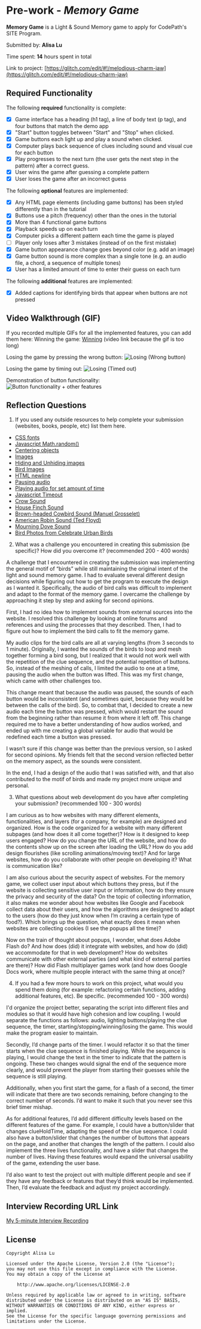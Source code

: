 # Pre-work - *Memory Game*

**Memory Game** is a Light & Sound Memory game to apply for CodePath's SITE Program. 

Submitted by: **Alisa Lu**

Time spent: **14** hours spent in total

Link to project: [https://glitch.com/edit/#!/melodious-charm-jaw](https://glitch.com/edit/#!/melodious-charm-jaw)

## Required Functionality

The following **required** functionality is complete:

* [x] Game interface has a heading (h1 tag), a line of body text (p tag), and four buttons that match the demo app
* [x] "Start" button toggles between "Start" and "Stop" when clicked. 
* [x] Game buttons each light up and play a sound when clicked. 
* [x] Computer plays back sequence of clues including sound and visual cue for each button
* [x] Play progresses to the next turn (the user gets the next step in the pattern) after a correct guess. 
* [x] User wins the game after guessing a complete pattern
* [x] User loses the game after an incorrect guess

The following **optional** features are implemented:

* [x] Any HTML page elements (including game buttons) has been styled differently than in the tutorial
* [x] Buttons use a pitch (frequency) other than the ones in the tutorial
* [x] More than 4 functional game buttons
* [x] Playback speeds up on each turn
* [x] Computer picks a different pattern each time the game is played
* [ ] Player only loses after 3 mistakes (instead of on the first mistake)
* [x] Game button appearance change goes beyond color (e.g. add an image)
* [x] Game button sound is more complex than a single tone (e.g. an audio file, a chord, a sequence of multiple tones)
* [x] User has a limited amount of time to enter their guess on each turn

The following **additional** features are implemented:

- [x] Added captions for identifying birds that appear when buttons are not pressed

## Video Walkthrough (GIF)

If you recorded multiple GIFs for all the implemented features, you can add them here:
Winning the game: [Winning](https://recordit.co/HE8HETqJfW) (video link because the gif is too long)

Losing the game by pressing the wrong button:
![Losing (Wrong button)](http://g.recordit.co/7oInkco7ec.gif)

Losing the game by timing out:
![Losing (Timed out)](http://g.recordit.co/weSTzVbPcL.gif)

Demonstration of button functionality:
![Button functionality + other features](http://g.recordit.co/biQO8i1dq2.gif)

## Reflection Questions
1. If you used any outside resources to help complete your submission (websites, books, people, etc) list them here. 
- [CSS fonts](https://www.w3schools.com/Css/css_font.asp)
- [Javascript Math.random()](https://www.w3schools.com/jsref/jsref_random.asp)
- [Centering objects](https://www.freecodecamp.org/news/how-to-center-anything-with-css-align-a-div-text-and-more/)
- [Images](https://www.w3schools.com/tags/tag_img.asp)
- [Hiding and Unhiding images](https://developer.mozilla.org/en-US/docs/Web/CSS/display)
- [Bird Images](http://celebrateurbanbirds.org/)
- [HTML newline](https://www.delftstack.com/howto/html/html-new-line/)
- [Pausing audio](https://www.w3schools.com/jsref/met_audio_pause.asp)
- [Playing audio for set amount of time](https://stackoverflow.com/questions/64145436/playing-audio-for-a-specific-time-in-javascript)
- [Javascript Timeout](https://www.freecodecamp.org/news/javascript-settimeout-how-to-set-a-timer-in-javascript-or-sleep-for-n-seconds/)
- [Crow Sound](https://soundbible.com/1486-Black-Crows-Cawing.html)
- [House Finch Sound](https://soundbible.com/354-House-Finch.html)
- [Brown-headed Cowbird Sound (Manuel Grosselet)](https://xeno-canto.org/species/Molothrus-ater)
- [American Robin Sound (Ted Floyd)](https://xeno-canto.org/species/Turdus-migratorius)
- [Mourning Dove Sound](https://www.freesoundslibrary.com/mourning-dove-sound-effect/)
- [Bird Photos from Celebrate Urban Birds](https://celebrateurbanbirds.org/learn/birds/fs/us/)

2. What was a challenge you encountered in creating this submission (be specific)? How did you overcome it? (recommended 200 - 400 words) 

A challenge that I encountered in creating the submission was implementing the general motif of “birds” while still maintaining the original intent of the light and sound memory game. I had to evaluate several different design decisions while figuring out how to get the program to execute the design as I wanted it. Specifically, the audio of bird calls was difficult to implement and adapt to the format of the memory game. I overcame the challenge by approaching it step by step and asking for second opinions. 

First, I had no idea how to implement sounds from external sources into the website. I resolved this challenge by looking at online forums and references and using the processes that they described. Then, I had to figure out how to implement the bird calls to fit the memory game.

My audio clips for the bird calls are all at varying lengths (from 3 seconds to 1 minute). Originally, I wanted the sounds of the birds to loop and mesh together forming a bird song, but I realized that it would not work well with the repetition of the clue sequence, and the potential repetition of buttons. So, instead of the meshing of calls, I limited the audio to one at a time, pausing the audio when the button was lifted. This was my first change, which came with other challenges too.

This change meant that because the audio was paused, the sounds of each button would be inconsistent (and sometimes quiet, because they would be between the calls of the bird). So, to combat that, I decided to create a new audio each time the button was pressed, which would restart the sound from the beginning rather than resume it from where it left off. This change required me to have a better understanding of how audios worked, and ended up with me creating a global variable for audio that would be redefined each time a button was pressed.

I wasn’t sure if this change was better than the previous version, so I asked for second opinions. My friends felt that the second version reflected better on the memory aspect, as the sounds were consistent. 

In the end, I had a design of the audio that I was satisfied with, and that also contributed to the motif of birds and made my project more unique and personal.


3. What questions about web development do you have after completing your submission? (recommended 100 - 300 words) 

I am curious as to how websites with many different elements, functionalities, and layers (for a company, for example) are designed and organized. How is the code organized for a website with many different subpages (and how does it all come together)? How is it designed to keep users engaged? How do you change the URL of the website, and how do the contents show up on the screen after loading the URL? How do you add design flourishes (like scrolling animations/moving text)? And for large websites, how do you collaborate with other people on developing it? What is communication like?

I am also curious about the security aspect of websites. For the memory game, we collect user input about which buttons they press, but if the website is collecting sensitive user input or information, how do they ensure the privacy and security of the data? On the topic of collecting information, it also makes me wonder about how websites like Google and Facebook collect data about their users, and how the algorithms are designed to adapt to the users (how do they just know when I’m craving a certain type of food?). Which brings up the question, what exactly does it mean when websites are collecting cookies (I see the popups all the time)? 

Now on the train of thought about popups, I wonder, what does Adobe Flash do? And how does (did) it integrate with websites, and how do (did) we accommodate for that in web development? How do websites communicate with other external parties (and what kind of external parties are there)? How did Flash multiplayer games work (and how does Google Docs work, where multiple people interact with the same thing at once)?


4. If you had a few more hours to work on this project, what would you spend them doing (for example: refactoring certain functions, adding additional features, etc). Be specific. (recommended 100 - 300 words) 

I'd organize the project better, separating the script into different files and modules so that it would have high cohesion and low coupling. I would separate the functions as follows: audio, lighting buttons/playing the clue sequence, the timer, starting/stopping/winning/losing the game. This would make the program easier to maintain.

Secondly, I’d change parts of the timer. I would refactor it so that the timer starts when the clue sequence is finished playing. While the sequence is playing, I would change the text in the timer to indicate that the pattern is ongoing. These two changes would signal the end of the sequence more clearly, and would prevent the player from starting their guesses while the sequence is still playing.

Additionally, when you first start the game, for a flash of a second, the timer will indicate that there are two seconds remaining, before changing to the correct number of seconds. I’d want to make it such that you never see this brief timer mishap.

As for additional features, I’d add different difficulty levels based on the different features of the game. For example, I could have a button/slider that changes clueHoldTime, adapting the speed of the clue sequence. I could also have a button/slider that changes the number of buttons that appears on the page, and another that changes the length of the pattern. I could also implement the three lives functionality, and have a slider that changes the number of lives. Having these features would expand the universal usability of the game, extending the user base.

I’d also want to test the project out with multiple different people and see if they have any feedback or features that they’d think would be implemented. Then, I’d evaluate the feedback and adjust my project accordingly.


## Interview Recording URL Link

[My 5-minute Interview Recording](your-link-here)


## License

    Copyright Alisa Lu

    Licensed under the Apache License, Version 2.0 (the "License");
    you may not use this file except in compliance with the License.
    You may obtain a copy of the License at

        http://www.apache.org/licenses/LICENSE-2.0

    Unless required by applicable law or agreed to in writing, software
    distributed under the License is distributed on an "AS IS" BASIS,
    WITHOUT WARRANTIES OR CONDITIONS OF ANY KIND, either express or implied.
    See the License for the specific language governing permissions and
    limitations under the License.
